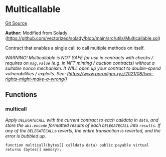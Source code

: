 # Multicallable
[Git Source](https://github.com/kalidao/keep/blob/bf21b4d1d146ef800f17003b87f2cf6914c6539e/src/utils/Multicallable.sol)

**Author:**
Modified from Solady (https://github.com/vectorized/solady/blob/main/src/utils/Multicallable.sol)

Contract that enables a single call to call multiple methods on itself.

*WARNING!
Multicallable is NOT SAFE for use in contracts with checks / requires on `msg.value`
(e.g. in NFT minting / auction contracts) without a suitable nonce mechanism.
It WILL open up your contract to double-spend vulnerabilities / exploits.
See: (https://www.paradigm.xyz/2021/08/two-rights-might-make-a-wrong/)*


## Functions
### multicall

*Apply `DELEGATECALL` with the current contract to each calldata in `data`,
and store the `abi.encode` formatted results of each `DELEGATECALL` into `results`.
If any of the `DELEGATECALL`s reverts, the entire transaction is reverted,
and the error is bubbled up.*


```solidity
function multicall(bytes[] calldata data) public payable virtual returns (bytes[] memory);
```

